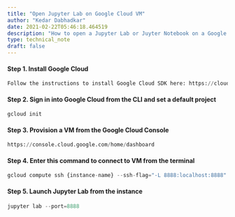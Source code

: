 ```yaml
---
title: "Open Jupyter Lab on Google Cloud VM"
author: "Kedar Dabhadkar"
date: 2021-02-22T05:46:18.464519
description: "How to open a Jupyter Lab or Juyter Notebook on a Google Cloud Machine"
type: technical_note
draft: false
---
```

#### Step 1. Install Google Cloud 


```python
Follow the instructions to install Google Cloud SDK here: https://cloud.google.com/sdk/docs/install#mac
```

#### Step 2. Sign in into Google Cloud from the CLI and set a default project


```python
gcloud init
```

#### Step 3. Provision a VM from the Google Cloud Console


```python
https://console.cloud.google.com/home/dashboard
```

#### Step 4. Enter this command to connect to VM from the terminal


```python
gcloud compute ssh {instance-name} --ssh-flag="-L 8888:localhost:8888"
```

#### Step 5. Launch Jupyter Lab from the instance


```python
jupyter lab --port=8888
```
